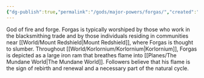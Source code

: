 ```yaml
---
{"dg-publish":true,"permalink":"/gods/major-powers/forgas/","created":"2025-03-01T00:54:22.201-07:00"}
---
```


God of fire and forge. Forgas is typically worshiped by those who work in the blacksmithing trade and by those individuals residing in communities near [[World/Mount Redshield\|Mount Redshield]], where Forgas is thought to slumber.
Throughout [[World/Korlornium/Korlornium\|Korlornium]], Forgas is depicted as a large iron ram that breathes flame into [[Planes/The Mundane World\|The Mundane World]]. Followers believe that his flame is the sign of rebirth and renewal and a necessary part of the natural cycle.



